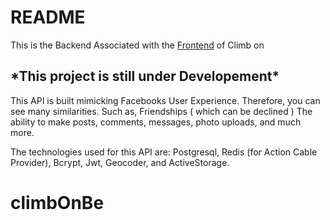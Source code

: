 # README
This is the Backend Associated with the [Frontend](https://github.com/AnansiOmega/ClimbOn) of Climb on
<h2> *This project is still under Developement* </h2>

This API is built mimicking Facebooks User Experience. Therefore, you can see many similarities. Such as, Friendships ( which can be declined ) The ability to make posts, comments, messages, photo uploads, and much more.

The technologies used for this API are: Postgresql, Redis (for Action Cable Provider), Bcrypt, Jwt, Geocoder, and ActiveStorage.

# climbOnBe
